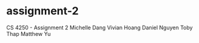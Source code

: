 # assignment-2

CS 4250 - Assignment 2
Michelle Dang
Vivian Hoang 
Daniel Nguyen 
Toby Thap
Matthew Yu
